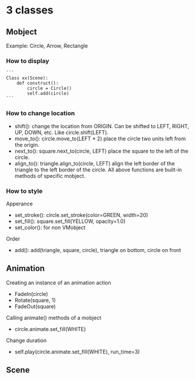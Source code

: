 # 3 classes

## Mobject

Example: Circle, Arrow, Rectangle

### How to display

    ```
    Class xx(Scene):
        def construct():
            circle = Circle()
            self.add(circle)
    ```

### How to change location

- shift(): change the location from ORIGIN. Can be shifted to LEFT, RIGHT, UP, DOWN, etc. Like circle.shift(LEFT).
- move_to(): circle.move_to(LEFT \* 2) place the circle two units left from the origin.
- next_to(): square.next_to(circle, LEFT) place the square to the left of the circle.
- align_to(): triangle.align_to(circle, LEFT) align the left border of the triangle to the left border of the circle.
  All above functions are built-in methods of specific mobject.

### How to style

Apperance

- set_stroke(): circle.set_stroke(color=GREEN, width=20)
- set_fill(): square.set_fill(YELLOW, opacity=1.0)
- set_color(): for non VMobject

Order

- add(): add(triangle, square, circle), triangle on bottom, circle on front

## Animation

Creating an instance of an animation action

- FadeIn(circle)
- Rotate(square, 1)
- FadeOut(square)

Calling animate() methods of a mobject

- circle.animate.set_fill(WHITE)

Change duration

- self.play(circle.animate.set_fill(WHITE), run_time=3)

## Scene
